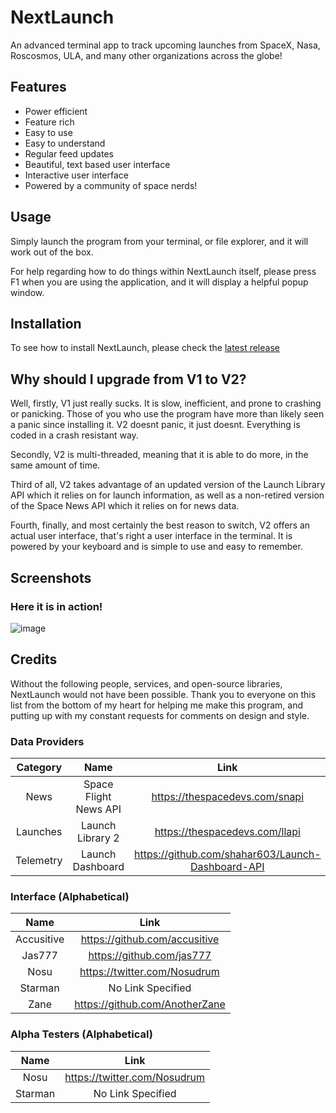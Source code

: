 # NextLaunch
An advanced terminal app to track upcoming launches from SpaceX, Nasa, Roscosmos, ULA, and many other organizations across the globe!

## Features
- Power efficient
- Feature rich
- Easy to use
- Easy to understand
- Regular feed updates
- Beautiful, text based user interface
- Interactive user interface
- Powered by a community of space nerds!

## Usage
Simply launch the program from your terminal, or file explorer, and it will work out of the box.

For help regarding how to do things within NextLaunch itself, please press F1 when you are using the application, and it will display a helpful popup window.

## Installation
To see how to install NextLaunch, please check the [latest release](https://github.com/Nextlaunch/CLI/releases/latest)


## Why should I upgrade from V1 to V2?
Well, firstly, V1 just really sucks. It is slow, inefficient, and prone to crashing or panicking. Those of you who use the program have more than likely seen a panic since installing it.
V2 doesnt panic, it just doesnt. Everything is coded in a crash resistant way.

Secondly, V2 is multi-threaded, meaning that it is able to do more, in the same amount of time.

Third of all, V2 takes advantage of an updated version of the Launch Library API which it relies on for launch information, as well as a non-retired version of the Space News API which it relies on for news data.

Fourth, finally, and most certainly the best reason to switch, V2 offers an actual user interface, that's right a user interface in the terminal. It is powered by your keyboard and is simple to use and easy to remember.

## Screenshots
### Here it is in action!
![image](https://user-images.githubusercontent.com/63651404/110542823-76162a00-8121-11eb-8f3b-42021a8da190.png)



## Credits
Without the following people, services, and open-source libraries, NextLaunch would not have been possible.
Thank you to everyone on this list from the bottom of my heart for helping me make this program,
and putting up with my constant requests for comments on design and style.


### Data Providers
|Category|Name|Link|
|:---:|:---:|:---:|
|News|Space Flight News API|https://thespacedevs.com/snapi|
|Launches|Launch Library 2|https://thespacedevs.com/llapi|
|Telemetry|Launch Dashboard|https://github.com/shahar603/Launch-Dashboard-API|


### Interface (Alphabetical)
|Name|Link|
|:---:|:---:|
|Accusitive|https://github.com/accusitive
|Jas777|https://github.com/jas777
|Nosu|https://twitter.com/Nosudrum|
|Starman|No Link Specified|
|Zane|https://github.com/AnotherZane

### Alpha Testers (Alphabetical)
|Name|Link|
|:---:|:---:|
|Nosu|https://twitter.com/Nosudrum|
|Starman|No Link Specified|

